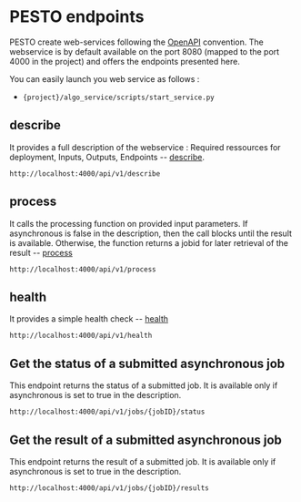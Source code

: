 # PESTO endpoints

PESTO create web-services following the [OpenAPI](https://playground-docs.readthedocs.io) convention. The webservice is by default available on the port 8080 (mapped to the port 4000 in the project) and offers the endpoints presented here.

You can easily launch you web service as follows : 

* `{project}/algo_service/scripts/start_service.py`

## describe
It provides a full description of the webservice : Required ressources for deployment, Inputs, Outputs, Endpoints -- [describe](http://localhost:4000/api/v1/describe).

```
http://localhost:4000/api/v1/describe
```

## process
It calls the processing function on provided input parameters. If asynchronous is false in the description, then the call blocks until the result is available. Otherwise, the function returns a jobid for later retrieval of the result -- [process](http://localhost:4000/api/v1/process)

```
http://localhost:4000/api/v1/process
```

## health
It provides a simple health check -- [health](http://localhost:4000/api/v1/health)

```
http://localhost:4000/api/v1/health
```

## Get the status of a submitted asynchronous job
This endpoint returns the status of a submitted job. It is available only if asynchronous is set to true in the description. 

```
http://localhost:4000/api/v1/jobs/{jobID}/status
```

## Get the result of a submitted asynchronous job
This endpoint returns the result of a submitted job. It is available only if asynchronous is set to true in the description. 

```
http://localhost:4000/api/v1/jobs/{jobID}/results
```


